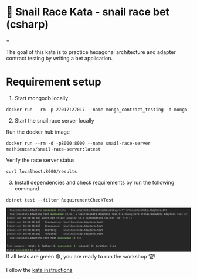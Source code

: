 🐌 Snail Race Kata - snail race bet (csharp)
====
=

The goal of this kata is to practice hexagonal architecture and adapter contract testing by
writing a bet application.

# Requirement setup

1. Start mongodb locally

```shell
docker run --rm -p 27017:27017 --name mongo_contract_testing -d mongo
```

2. Start the snail race server locally

Run the docker hub image
```shell
docker run --rm -d -p8000:8000 --name snail-race-server mathieucans/snail-race-server:latest
```

Verify the race server status
```shell
curl localhost:8000/results
```

3. Install dependencies and check requirements by run the following command
```shell
dotnet test --filter RequirementCheckTest
```

![check-requirments.png](check-requirments.png)If all tests are green 🟢, you are ready to run the workshop 🏆!

Follow the [kata instructions](../Instructions.md)